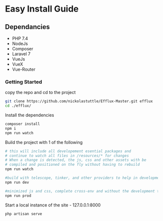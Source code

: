 # Easy Install Guide

## Dependancies

- PHP 7.4
- NodeJs
- Composer
- Laravel 7
- VueJs  
- VueX  
- Vue-Router

### Getting Started

copy the repo  and cd to the project

```bash
git clone https://github.com/nickolastuttle/Efflux-Master.git efflux
cd ./efflux/
```

Install the dependencies

```bash
composer install
npm i
npm run watch
```

Build the project with 1 of the following

```bash
# this will include all developement esential packages and  
# continue to watch all files in /resources/* for changes
# When a change is detected, the js, css and other assets with be  
# compiled and positioned on the fly without having to rebuild
npm run watch

#build with telescope, tinker, and other providers to help in development without reloading on resource changes
npm run dev

#minimized js and css, complete cross-env and without the development tools
npm run prod
```

Start a local instance of the site - 127.0.0.1:8000

```bash
php artisan serve
```
